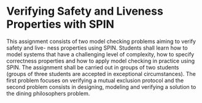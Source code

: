 # Verifying Safety and Liveness Properties with SPIN

This assignment consists of two model checking problems aiming to verify safety and live- ness properties using SPIN. Students shall learn how to model systems that have a challenging level of complexity, how to specify correctness properties and how to apply model checking in practice using SPIN. The assignment shall be carried out in groups of two students (groups of three students are accepted in exceptional circumstances). The first problem focuses on verifying a mutual exclusion protocol and the second problem consists in designing, modeling and verifying a solution to the dining philosophers problem.
